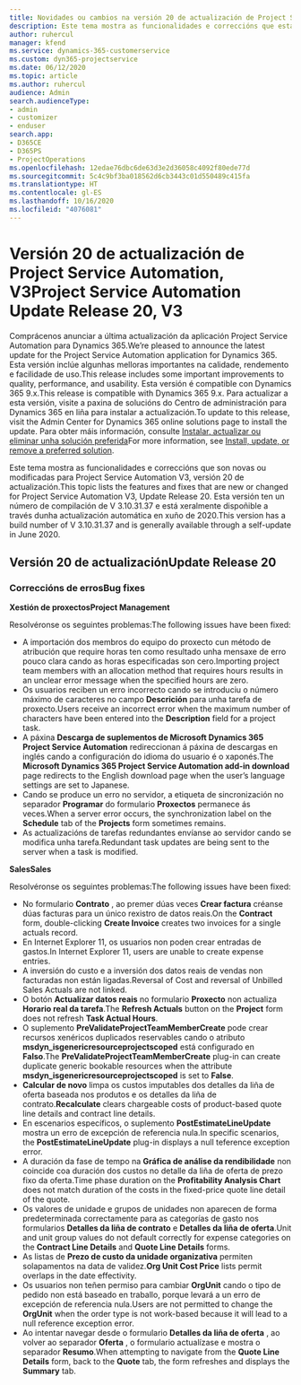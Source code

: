 ```yaml
---
title: Novidades ou cambios na versión 20 de actualización de Project Service Automation, V3
description: Este tema mostra as funcionalidades e correccións que están dispoñibles la versión 20 de actualización de Project Service Automation, V3
author: ruhercul
manager: kfend
ms.service: dynamics-365-customerservice
ms.custom: dyn365-projectservice
ms.date: 06/12/2020
ms.topic: article
ms.author: ruhercul
audience: Admin
search.audienceType:
- admin
- customizer
- enduser
search.app:
- D365CE
- D365PS
- ProjectOperations
ms.openlocfilehash: 12edae76dbc6de63d3e2d36058c4092f80ede77d
ms.sourcegitcommit: 5c4c9bf3ba018562d6cb3443c01d550489c415fa
ms.translationtype: HT
ms.contentlocale: gl-ES
ms.lasthandoff: 10/16/2020
ms.locfileid: "4076081"
---
```

# <a name="project-service-automation-update-release-20-v3"></a><span data-ttu-id="b3a65-103">Versión 20 de actualización de Project Service Automation, V3</span><span class="sxs-lookup"><span data-stu-id="b3a65-103">Project Service Automation Update Release 20, V3</span></span>

<span data-ttu-id="b3a65-104">Comprácenos anunciar a última actualización da aplicación Project Service Automation para Dynamics 365.</span><span class="sxs-lookup"><span data-stu-id="b3a65-104">We’re pleased to announce the latest update for the Project Service Automation application for Dynamics 365.</span></span> <span data-ttu-id="b3a65-105">Esta versión inclúe algunhas melloras importantes na calidade, rendemento e facilidade de uso.</span><span class="sxs-lookup"><span data-stu-id="b3a65-105">This release includes some important improvements to quality, performance, and usability.</span></span> <span data-ttu-id="b3a65-106">Esta versión é compatible con Dynamics 365 9.x.</span><span class="sxs-lookup"><span data-stu-id="b3a65-106">This release is compatible with Dynamics 365 9.x.</span></span> <span data-ttu-id="b3a65-107">Para actualizar a esta versión, visite a paxina de solucións do Centro de administración para Dynamics 365 en liña para instalar a actualización.</span><span class="sxs-lookup"><span data-stu-id="b3a65-107">To update to this release, visit the Admin Center for Dynamics 365 online solutions page to install the update.</span></span> <span data-ttu-id="b3a65-108">Para obter máis información, consulte [Instalar, actualizar ou eliminar unha solución preferida](https://docs.microsoft.com/power-platform/admin/install-remove-preferred-solution)</span><span class="sxs-lookup"><span data-stu-id="b3a65-108">For more information, see [Install, update, or remove a preferred solution](https://docs.microsoft.com/power-platform/admin/install-remove-preferred-solution).</span></span>

<span data-ttu-id="b3a65-109">Este tema mostra as funcionalidades e correccións que son novas ou modificadas para Project Service Automation V3, versión 20 de actualización.</span><span class="sxs-lookup"><span data-stu-id="b3a65-109">This topic lists the features and fixes that are new or changed for Project Service Automation V3, Update Release 20.</span></span> <span data-ttu-id="b3a65-110">Esta versión ten un número de compilación de V 3.10.31.37 e está xeralmente dispoñible a través dunha actualización automática en xuño de 2020.</span><span class="sxs-lookup"><span data-stu-id="b3a65-110">This version has a build number of V 3.10.31.37 and is generally available through a self-update in June 2020.</span></span>

## <a name="update-release-20"></a><span data-ttu-id="b3a65-111">Versión 20 de actualización</span><span class="sxs-lookup"><span data-stu-id="b3a65-111">Update Release 20</span></span>

### <a name="bug-fixes"></a><span data-ttu-id="b3a65-112">Correccións de erros</span><span class="sxs-lookup"><span data-stu-id="b3a65-112">Bug fixes</span></span>

<span data-ttu-id="b3a65-113">**Xestión de proxectos**</span><span class="sxs-lookup"><span data-stu-id="b3a65-113">**Project Management**</span></span>

<span data-ttu-id="b3a65-114">Resolvéronse os seguintes problemas:</span><span class="sxs-lookup"><span data-stu-id="b3a65-114">The following issues have been fixed:</span></span>

- <span data-ttu-id="b3a65-115">A importación dos membros do equipo do proxecto cun método de atribución que require horas ten como resultado unha mensaxe de erro pouco clara cando as horas especificadas son cero.</span><span class="sxs-lookup"><span data-stu-id="b3a65-115">Importing project team members with an allocation method that requires hours results in an unclear error message when the specified hours are zero.</span></span>
- <span data-ttu-id="b3a65-116">Os usuarios reciben un erro incorrecto cando se introduciu o número máximo de caracteres no campo **Descrición** para unha tarefa de proxecto.</span><span class="sxs-lookup"><span data-stu-id="b3a65-116">Users receive an incorrect error when the maximum number of characters have been entered into the **Description** field for a project task.</span></span>
- <span data-ttu-id="b3a65-117">A páxina **Descarga de suplementos de Microsoft Dynamics 365 Project Service Automation** redireccionan á páxina de descargas en inglés cando a configuración do idioma do usuario é o xaponés.</span><span class="sxs-lookup"><span data-stu-id="b3a65-117">The **Microsoft Dynamics 365 Project Service Automation add-in download** page redirects to the English download page when the user’s language settings are set to Japanese.</span></span>
- <span data-ttu-id="b3a65-118">Cando se produce un erro no servidor, a etiqueta de sincronización no separador **Programar** do formulario **Proxectos** permanece ás veces.</span><span class="sxs-lookup"><span data-stu-id="b3a65-118">When a server error occurs, the synchronization label on the **Schedule** tab of the **Projects** form sometimes remains.</span></span>
- <span data-ttu-id="b3a65-119">As actualizacións de tarefas redundantes envíanse ao servidor cando se modifica unha tarefa.</span><span class="sxs-lookup"><span data-stu-id="b3a65-119">Redundant task updates are being sent to the server when a task is modified.</span></span>

<span data-ttu-id="b3a65-120">**Sales**</span><span class="sxs-lookup"><span data-stu-id="b3a65-120">**Sales**</span></span>

<span data-ttu-id="b3a65-121">Resolvéronse os seguintes problemas:</span><span class="sxs-lookup"><span data-stu-id="b3a65-121">The following issues have been fixed:</span></span>

- <span data-ttu-id="b3a65-122">No formulario **Contrato** , ao premer dúas veces **Crear factura** créanse dúas facturas para un único rexistro de datos reais.</span><span class="sxs-lookup"><span data-stu-id="b3a65-122">On the **Contract** form, double-clicking **Create Invoice** creates two invoices for a single actuals record.</span></span>
- <span data-ttu-id="b3a65-123">En Internet Explorer 11, os usuarios non poden crear entradas de gastos.</span><span class="sxs-lookup"><span data-stu-id="b3a65-123">In Internet Explorer 11, users are unable to create expense entries.</span></span>
- <span data-ttu-id="b3a65-124">A inversión do custo e a inversión dos datos reais de vendas non facturadas non están ligadas.</span><span class="sxs-lookup"><span data-stu-id="b3a65-124">Reversal of Cost and reversal of Unbilled Sales Actuals are not linked.</span></span>
- <span data-ttu-id="b3a65-125">O botón **Actualizar datos reais** no formulario **Proxecto** non actualiza **Horario real da tarefa**.</span><span class="sxs-lookup"><span data-stu-id="b3a65-125">The **Refresh Actuals** button on the **Project** form does not refresh **Task Actual Hours**.</span></span>
- <span data-ttu-id="b3a65-126">O suplemento **PreValidateProjectTeamMemberCreate** pode crear recursos xenéricos duplicados reservables cando o atributo **msdyn_isgenericresourceprojectscoped** está configurado en **Falso**.</span><span class="sxs-lookup"><span data-stu-id="b3a65-126">The **PreValidateProjectTeamMemberCreate** plug-in can create duplicate generic bookable resources when the attribute **msdyn_isgenericresourceprojectscoped** is set to **False**.</span></span>
- <span data-ttu-id="b3a65-127">**Calcular de novo** limpa os custos imputables dos detalles da liña de oferta baseada nos produtos e os detalles da liña de contrato.</span><span class="sxs-lookup"><span data-stu-id="b3a65-127">**Recalculate** clears chargeable costs of product-based quote line details and contract line details.</span></span>
- <span data-ttu-id="b3a65-128">En escenarios específicos, o suplemento **PostEstimateLineUpdate** mostra un erro de excepción de referencia nula.</span><span class="sxs-lookup"><span data-stu-id="b3a65-128">In specific scenarios, the **PostEstimateLineUpdate** plug-in displays a null teference exception error.</span></span>
- <span data-ttu-id="b3a65-129">A duración da fase de tempo na **Gráfica de análise da rendibilidade** non coincide coa duración dos custos no detalle da liña de oferta de prezo fixo da oferta.</span><span class="sxs-lookup"><span data-stu-id="b3a65-129">Time phase duration on the **Profitability Analysis Chart** does not match duration of the costs in the fixed-price quote line detail of the quote.</span></span>
- <span data-ttu-id="b3a65-130">Os valores de unidade e grupos de unidades non aparecen de forma predeterminada correctamente para as categorías de gasto nos formularios **Detalles da liña de contrato** e **Detalles da liña de oferta**.</span><span class="sxs-lookup"><span data-stu-id="b3a65-130">Unit and unit group values do not default correctly for expense categories on the **Contract Line Details** and **Quote Line Details** forms.</span></span>
- <span data-ttu-id="b3a65-131">As listas de **Prezo de custo da unidade organizativa** permiten solapamentos na data de validez.</span><span class="sxs-lookup"><span data-stu-id="b3a65-131">**Org Unit Cost Price** lists permit overlaps in the date effectivity.</span></span>
- <span data-ttu-id="b3a65-132">Os usuarios non teñen permiso para cambiar **OrgUnit** cando o tipo de pedido non está baseado en traballo, porque levará a un erro de excepción de referencia nula.</span><span class="sxs-lookup"><span data-stu-id="b3a65-132">Users are not permitted to change the **OrgUnit** when the order type is not work-based because it will lead to a null reference exception error.</span></span>
- <span data-ttu-id="b3a65-133">Ao intentar navegar desde o formulario **Detalles da liña de oferta** , ao volver ao separador **Oferta** , o formulario actualízase e mostra o separador **Resumo**.</span><span class="sxs-lookup"><span data-stu-id="b3a65-133">When attempting to navigate from the **Quote Line Details** form, back to the **Quote** tab, the form refreshes and displays the **Summary** tab.</span></span>
